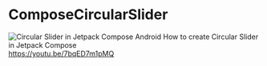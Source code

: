# ComposeCircularSlider
![Circular Slider in Jetpack Compose Android How to create Circular Slider in Jetpack Compose](https://user-images.githubusercontent.com/92369023/176089085-b5cd8dfd-8eb0-49fe-ac69-e1baa0835b2c.png)
https://youtu.be/7bqED7m1pMQ
